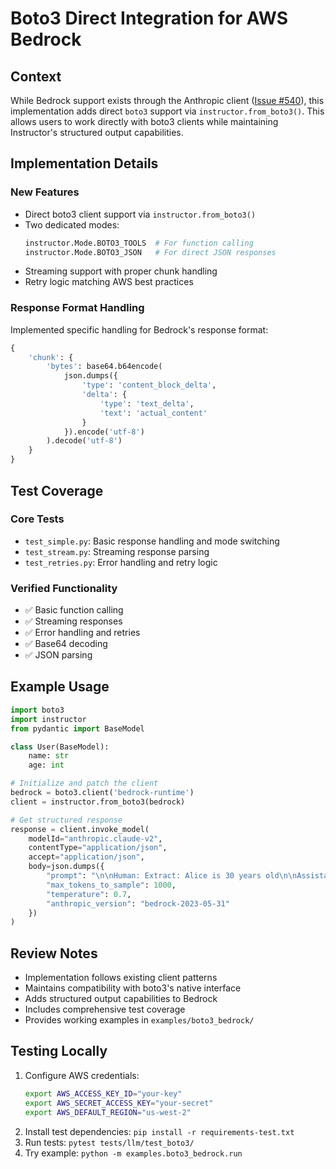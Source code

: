 # Boto3 Direct Integration for AWS Bedrock

## Context
While Bedrock support exists through the Anthropic client ([Issue #540](https://github.com/instructor-ai/instructor/issues/540)), this implementation adds direct `boto3` support via `instructor.from_boto3()`. This allows users to work directly with boto3 clients while maintaining Instructor's structured output capabilities.

## Implementation Details

### New Features
- Direct boto3 client support via `instructor.from_boto3()`
- Two dedicated modes:
  ```python
  instructor.Mode.BOTO3_TOOLS  # For function calling
  instructor.Mode.BOTO3_JSON   # For direct JSON responses
  ```
- Streaming support with proper chunk handling
- Retry logic matching AWS best practices

### Response Format Handling
Implemented specific handling for Bedrock's response format:
```python
{
    'chunk': {
        'bytes': base64.b64encode(
            json.dumps({
                'type': 'content_block_delta',
                'delta': {
                    'type': 'text_delta',
                    'text': 'actual_content'
                }
            }).encode('utf-8')
        ).decode('utf-8')
    }
}
```

## Test Coverage

### Core Tests
- `test_simple.py`: Basic response handling and mode switching
- `test_stream.py`: Streaming response parsing
- `test_retries.py`: Error handling and retry logic

### Verified Functionality
- ✅ Basic function calling
- ✅ Streaming responses
- ✅ Error handling and retries
- ✅ Base64 decoding
- ✅ JSON parsing

## Example Usage
```python
import boto3
import instructor
from pydantic import BaseModel

class User(BaseModel):
    name: str
    age: int

# Initialize and patch the client
bedrock = boto3.client('bedrock-runtime')
client = instructor.from_boto3(bedrock)

# Get structured response
response = client.invoke_model(
    modelId="anthropic.claude-v2",
    contentType="application/json",
    accept="application/json",
    body=json.dumps({
        "prompt": "\n\nHuman: Extract: Alice is 30 years old\n\nAssistant:",
        "max_tokens_to_sample": 1000,
        "temperature": 0.7,
        "anthropic_version": "bedrock-2023-05-31"
    })
)
```

## Review Notes
- Implementation follows existing client patterns
- Maintains compatibility with boto3's native interface
- Adds structured output capabilities to Bedrock
- Includes comprehensive test coverage
- Provides working examples in `examples/boto3_bedrock/`

## Testing Locally
1. Configure AWS credentials:
   ```bash
   export AWS_ACCESS_KEY_ID="your-key"
   export AWS_SECRET_ACCESS_KEY="your-secret"
   export AWS_DEFAULT_REGION="us-west-2"
   ```
2. Install test dependencies: `pip install -r requirements-test.txt`
3. Run tests: `pytest tests/llm/test_boto3/`
4. Try example: `python -m examples.boto3_bedrock.run`